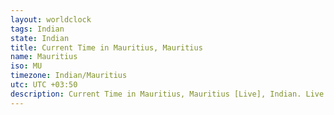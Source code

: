```yaml
---
layout: worldclock
tags: Indian
state: Indian
title: Current Time in Mauritius, Mauritius
name: Mauritius
iso: MU
timezone: Indian/Mauritius
utc: UTC +03:50
description: Current Time in Mauritius, Mauritius [Live], Indian. Live update now time in Mauritius, timezone Indian/Mauritius, UTC +03:50, Country ISO code & Current Local Time.
---
```


